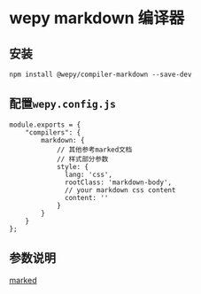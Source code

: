 # wepy markdown 编译器

## 安装

```
npm install @wepy/compiler-markdown --save-dev
```

## 配置`wepy.config.js`

```
module.exports = {
    "compilers": {
        markdown: {
            // 其他参考marked文档
            // 样式部分参数
            style: {
              lang: 'css',
              rootClass: 'markdown-body',
              // your markdown css content
              content: ''
            }
        }
    }
};
```

## 参数说明

[marked](https://marked.js.org/#/README.md#README.md)